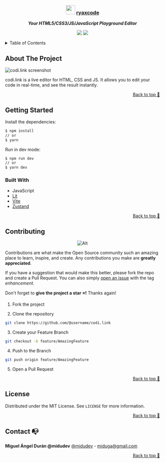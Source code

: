 <div align="center">

  ### <img src="https://lh3.googleusercontent.com/a-/AFdZucpxSVNxnToAvjH_PaXD_zjU6n1iU1yrDzh1MJ4geg=s96-c-rg-br100" height="30px"/> [ryaxcode](https://ryaxcode.ga)
  
  ***Your HTML5/CSS3/JS/JavaScript Playground Editor***
</div>

<div align="center">

![](https://img.shields.io/badge/Contributions-Welcome-brightgreen.svg)
![](https://img.shields.io/badge/Maintained%3F-Yes-brightgreen.svg)

</div>

<!-- TABLE OF CONTENTS -->

<details>
  <summary>Table of Contents</summary>
  <ol>
    <li>
      <a href="#about-the-project">About The Project</a>
      <a href="#getting-started">Getting Started</a>
      <ul>
        <li><a href="#built-with">Built With</a></li>
      </ul>
    </li>
    <li><a href="#contributing">Contributing</a></li>
    <li><a href="#license">License</a></li>
    <li><a href="#contact">Contact</a></li>
    <li><a href="#acknowledgments">Acknowledgments</a></li>
  </ol>
</details>

## About The Project

![codi.link screenshot](https://user-images.githubusercontent.com/1561955/136448123-471b6332-8e0c-402e-956b-80adf2585168.png)

codi.link is a live editor for HTML, CSS and JS. It allows you to edit your code in real-time, and see the result instantly.

<p align="right"><a href="#top">Back to top 🔼</a></p>

## Getting Started

Install the dependencies:

```sh
$ npm install
// or
$ yarn
```

Run in dev mode:

```sh
$ npm run dev
// or
$ yarn dev
```

### Built With

- JavaScript
- [Lit](https://lit.dev)
- [Vite](https://vitejs.dev)
- [Zustand](https://zustand.surge.sh)

<p align="right"><a href="#top">Back to top 🔼</a></p>

## Contributing

<div align="center">

![Alt](https://repobeats.axiom.co/api/embed/909ddb19f56a1b9243b52b5994db4b0b8021b616.svg "Repobeats analytics image")

</div>

Contributions are what make the Open Source community such an amazing place to learn, inspire, and create. Any contributions you make are **greatly appreciated**.

If you have a suggestion that would make this better, please fork the repo and create a Pull Request. You can also simply [open an issue](https://github.com/midudev/codi.link/issues) with the tag *enhancement*.

Don't forget to **give the project a star ⭐!** Thanks again!

1. Fork the project

2. Clone the repository

```bash
git clone https://github.com/@username/codi.link
```

3. Create your Feature Branch

```bash
git checkout -b feature/AmazingFeature
```

4. Push to the Branch

```bash
git push origin feature/AmazingFeature
```

5. Open a Pull Request

<p align="right"><a href="#top">Back to top 🔼</a></p>

## License

Distributed under the MIT License. See `LICENSE` for more information.

<p align="right"><a href="#top">Back to top 🔼</a></p>

## Contact 📭

**Miguel Ángel Durán @midudev**
[@midudev](https://twitter.com/midudev) - miduga@gmail.com

<p align="right"><a href="#top">Back to top 🔼</a></p>
